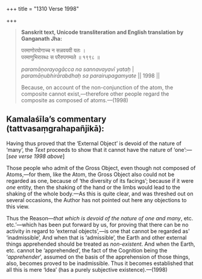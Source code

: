 +++
title = "1310 Verse 1998"

+++
> **Sanskrit text, Unicode transliteration and English translation by Ganganath Jha:** 
>
> परमाणोरयोगाच्च न सन्नवयवी यतः ।  
> परमाणुभिरारब्धः स परैरुपगम्यते ॥ १९९८ ॥ 
>
> *paramāṇorayogācca na sannavayavī yataḥ* \|  
> *paramāṇubhirārabdhaḥ sa parairupagamyate* \|\| 1998 \|\| 
>
> Because, on account of the non-conjunction of the atom, the composite cannot exist,—therefore other people regard the composite as composed of atoms.—(1998)



## Kamalaśīla’s commentary (tattvasaṃgrahapañjikā):

Having thus proved that the ‘External Object’ is devoid of the nature of ‘many’, the *Text* proceeds to show that it cannot have the nature of ‘one’:—[*see verse 1998 above*]

Those people who admit of the Gross Object, even though not composed of Atoms,—for them, like the Atom, the Gross Object also could not be regarded as one, because of ‘the diversity of its facings’; because if it were *one* entity, then the shaking of the hand or the limbs would lead to the shaking of the whole body.—As this is quite clear, and was threshed out on several occasions, the Author has not pointed out here any objections to this view.

Thus the Reason—*that which is devoid of the nature of one and many*, etc. etc.’—which has been put forward by us, for proving that there can be no activity in regard to ‘external objects’,—is one that cannot be regarded as' ‘inadmissible’, And when that is ‘admissible’, the Earth and other external things apprehended should be treated as *non-existent*. And when the Earth, etc. cannot be ‘apprehended’, the fact of the Cognition being the ‘*apprehender*’, assumed on the basis of the apprehension of those things, also, becomes proved to be inadmissible. Thus it becomes established that all this is mere ‘Idea’ (has a purely subjective existence).—(1998)


